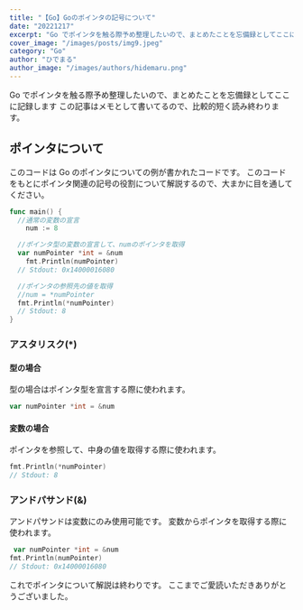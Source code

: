 ```yaml
---
title: "【Go】Goのポインタの記号について"
date: "20221217"
excerpt: "Go でポインタを触る際予め整理したいので、まとめたことを忘備録としてここに記録します"
cover_image: "/images/posts/img9.jpeg"
category: "Go"
author: "ひでまる"
author_image: "/images/authors/hidemaru.png"
---
```


Go でポインタを触る際予め整理したいので、まとめたことを忘備録としてここに記録します
この記事はメモとして書いてるので、比較的短く読み終わります。

## ポインタについて

このコードは Go のポインタについての例が書かれたコードです。
このコードをもとにポインタ関連の記号の役割について解説するので、大まかに目を通してください。

```go
func main() {
  //通常の変数の宣言
	num := 8

  //ポインタ型の変数の宣言して、numのポインタを取得
  var numPointer *int = &num
	fmt.Println(numPointer)
  // Stdout: 0x14000016080

  //ポインタの参照先の値を取得
  //num = *numPointer
  fmt.Println(*numPointer)
  // Stdout: 8
}
```

### アスタリスク(\*)

#### 型の場合

型の場合はポインタ型を宣言する際に使われます。

```go
var numPointer *int = &num
```

#### 変数の場合

ポインタを参照して、中身の値を取得する際に使われます。

```go
fmt.Println(*numPointer)
// Stdout: 8
```

### アンドパサンド(&)

アンドパサンドは変数にのみ使用可能です。
変数からポインタを取得する際に使われます。

```go
 var numPointer *int = &num
fmt.Println(numPointer)
// Stdout: 0x14000016080
```

これでポインタについて解説は終わりです。
ここまでご愛読いただきありがとうございました。
